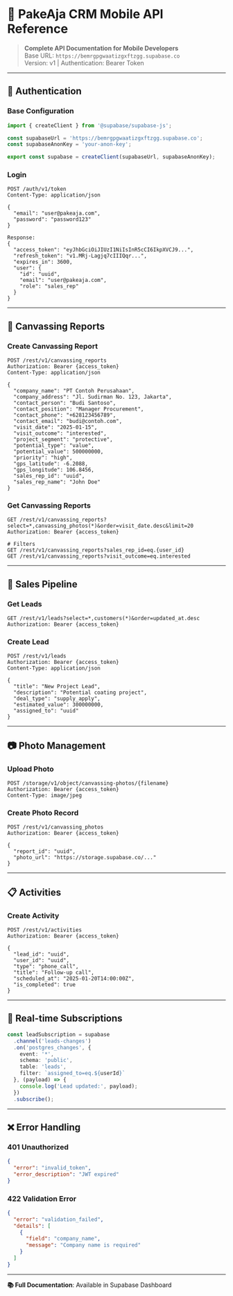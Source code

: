 # 🔌 PakeAja CRM Mobile API Reference

> **Complete API Documentation for Mobile Developers**  
> Base URL: `https://bemrgpgwaatizgxftzgg.supabase.co`  
> Version: v1 | Authentication: Bearer Token

---

## 🔐 Authentication

### Base Configuration
```typescript
import { createClient } from '@supabase/supabase-js';

const supabaseUrl = 'https://bemrgpgwaatizgxftzgg.supabase.co';
const supabaseAnonKey = 'your-anon-key';

export const supabase = createClient(supabaseUrl, supabaseAnonKey);
```

### Login
```http
POST /auth/v1/token
Content-Type: application/json

{
  "email": "user@pakeaja.com",
  "password": "password123"
}

Response:
{
  "access_token": "eyJhbGciOiJIUzI1NiIsInR5cCI6IkpXVCJ9...",
  "refresh_token": "v1.MRj-Lagjq7cIIIQqr...",
  "expires_in": 3600,
  "user": {
    "id": "uuid",
    "email": "user@pakeaja.com",
    "role": "sales_rep"
  }
}
```

---

## 📍 Canvassing Reports

### Create Canvassing Report
```http
POST /rest/v1/canvassing_reports
Authorization: Bearer {access_token}
Content-Type: application/json

{
  "company_name": "PT Contoh Perusahaan",
  "company_address": "Jl. Sudirman No. 123, Jakarta",
  "contact_person": "Budi Santoso",
  "contact_position": "Manager Procurement",
  "contact_phone": "+628123456789",
  "contact_email": "budi@contoh.com",
  "visit_date": "2025-01-15",
  "visit_outcome": "interested",
  "project_segment": "protective",
  "potential_type": "value",
  "potential_value": 500000000,
  "priority": "high",
  "gps_latitude": -6.2088,
  "gps_longitude": 106.8456,
  "sales_rep_id": "uuid",
  "sales_rep_name": "John Doe"
}
```

### Get Canvassing Reports
```http
GET /rest/v1/canvassing_reports?select=*,canvassing_photos(*)&order=visit_date.desc&limit=20
Authorization: Bearer {access_token}

# Filters
GET /rest/v1/canvassing_reports?sales_rep_id=eq.{user_id}
GET /rest/v1/canvassing_reports?visit_outcome=eq.interested
```

---

## 🎯 Sales Pipeline

### Get Leads
```http
GET /rest/v1/leads?select=*,customers(*)&order=updated_at.desc
Authorization: Bearer {access_token}
```

### Create Lead
```http
POST /rest/v1/leads
Authorization: Bearer {access_token}
Content-Type: application/json

{
  "title": "New Project Lead",
  "description": "Potential coating project",
  "deal_type": "supply_apply",
  "estimated_value": 300000000,
  "assigned_to": "uuid"
}
```

---

## 📷 Photo Management

### Upload Photo
```http
POST /storage/v1/object/canvassing-photos/{filename}
Authorization: Bearer {access_token}
Content-Type: image/jpeg
```

### Create Photo Record
```http
POST /rest/v1/canvassing_photos
Authorization: Bearer {access_token}

{
  "report_id": "uuid",
  "photo_url": "https://storage.supabase.co/..."
}
```

---

## 📋 Activities

### Create Activity
```http
POST /rest/v1/activities
Authorization: Bearer {access_token}

{
  "lead_id": "uuid",
  "user_id": "uuid",
  "type": "phone_call",
  "title": "Follow-up call",
  "scheduled_at": "2025-01-20T14:00:00Z",
  "is_completed": true
}
```

---

## 🔄 Real-time Subscriptions

```typescript
const leadSubscription = supabase
  .channel('leads-changes')
  .on('postgres_changes', {
    event: '*',
    schema: 'public',
    table: 'leads',
    filter: `assigned_to=eq.${userId}`
  }, (payload) => {
    console.log('Lead updated:', payload);
  })
  .subscribe();
```

---

## ❌ Error Handling

### 401 Unauthorized
```json
{
  "error": "invalid_token",
  "error_description": "JWT expired"
}
```

### 422 Validation Error
```json
{
  "error": "validation_failed",
  "details": [
    {
      "field": "company_name",
      "message": "Company name is required"
    }
  ]
}
```

---

**📚 Full Documentation**: Available in Supabase Dashboard 